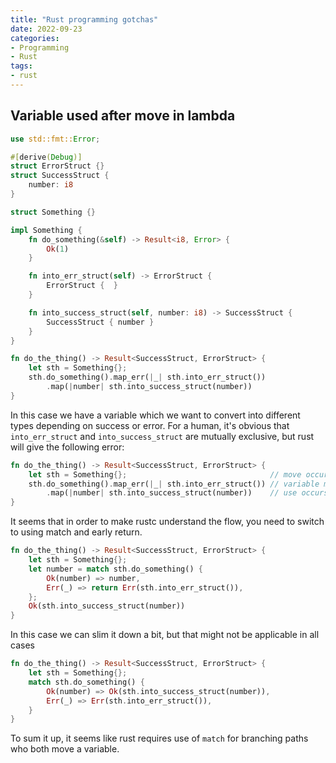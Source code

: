 ```yaml
---
title: "Rust programming gotchas"
date: 2022-09-23
categories:
- Programming
- Rust
tags:
- rust
---
```


## Variable used after move in lambda
```rust
use std::fmt::Error;

#[derive(Debug)]
struct ErrorStruct {}
struct SuccessStruct {
    number: i8
}

struct Something {}

impl Something {
    fn do_something(&self) -> Result<i8, Error> {
        Ok(1)
    }

    fn into_err_struct(self) -> ErrorStruct {
        ErrorStruct {  }
    }

    fn into_success_struct(self, number: i8) -> SuccessStruct {
        SuccessStruct { number }
    }
}

fn do_the_thing() -> Result<SuccessStruct, ErrorStruct> {
    let sth = Something{};
    sth.do_something().map_err(|_| sth.into_err_struct())
        .map(|number| sth.into_success_struct(number))
}
```

In this case we have a variable which we want to convert into different types depending on success or error. 
For a human, it's obvious that `into_err_struct` and `into_success_struct` are mutually exclusive, but rust will give the following error:
```rust                                                                                                                                                                                                              
fn do_the_thing() -> Result<SuccessStruct, ErrorStruct> {
    let sth = Something{};                                // move occurs because `sth` has type `Something`, which does not implement the `Copy` trait
    sth.do_something().map_err(|_| sth.into_err_struct()) // variable moved due to use in closure
        .map(|number| sth.into_success_struct(number))    // use occurs due to use in closure
}

```

It seems that in order to make rustc understand the flow, you need to switch to using match and early return.
```rust
fn do_the_thing() -> Result<SuccessStruct, ErrorStruct> {
    let sth = Something{};
    let number = match sth.do_something() {
        Ok(number) => number,
        Err(_) => return Err(sth.into_err_struct()),
    };
    Ok(sth.into_success_struct(number))
}
```

In this case we can slim it down a bit, but that might not be applicable in all cases
```rust
fn do_the_thing() -> Result<SuccessStruct, ErrorStruct> {
    let sth = Something{};
    match sth.do_something() {
        Ok(number) => Ok(sth.into_success_struct(number)),
        Err(_) => Err(sth.into_err_struct()),
    }
}
```

To sum it up, it seems like rust requires use of `match` for branching paths who both move a variable.

